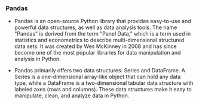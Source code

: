 ### Pandas

* Pandas is an open-source Python library that provides easy-to-use and powerful data structures, as well as data analysis tools. The name "Pandas" is derived from the term "Panel Data," which is a term used in statistics and econometrics to describe multi-dimensional structured data sets. It was created by Wes McKinney in 2008 and has since become one of the most popular libraries for data manipulation and analysis in Python.

* Pandas primarily offers two data structures: Series and DataFrame. A Series is a one-dimensional array-like object that can hold any data type, while a DataFrame is a two-dimensional tabular data structure with labeled axes (rows and columns). These data structures make it easy to manipulate, clean, and analyze data in Python.
